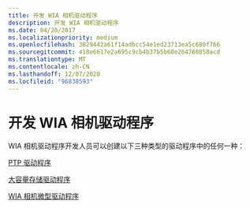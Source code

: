 ```yaml
---
title: 开发 WIA 相机驱动程序
description: 开发 WIA 相机驱动程序
ms.date: 04/20/2017
ms.localizationpriority: medium
ms.openlocfilehash: 3829442a61f14adbcc54e1ed23713ea5c680f766
ms.sourcegitcommit: 418e6617e2a695c9cb4b37b5b60e264760858acd
ms.translationtype: MT
ms.contentlocale: zh-CN
ms.lasthandoff: 12/07/2020
ms.locfileid: "96838593"
---
```

# <a name="developing-a-wia-camera-driver"></a>开发 WIA 相机驱动程序





WIA 相机驱动程序开发人员可以创建以下三种类型的驱动程序中的任何一种：

[PTP 驱动程序](ptp-driver.md)

[大容量存储驱动程序](mass-storage-driver.md)

[WIA 相机微型驱动程序](wia-camera-minidriver.md)

 

 




